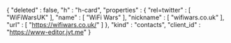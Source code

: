 {
  "deleted" : false,
  "h" : "h-card",
  "properties" : {
    "rel=twitter" : [ "WiFiWarsUK" ],
    "name" : [ "WiFi Wars" ],
    "nickname" : [ "wifiwars.co.uk" ],
    "url" : [ "https://wifiwars.co.uk/" ]
  },
  "kind" : "contacts",
  "client_id" : "https://www-editor.jvt.me"
}

